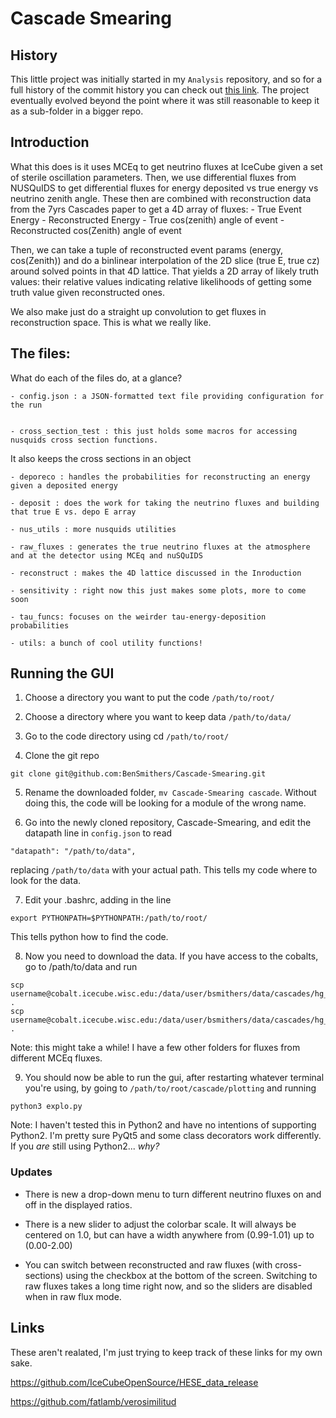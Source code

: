 # Cascade Smearing

## History

This little project was initially started in my `Analysis` repository, and so for a full history of the commit history you can check out [this link](https://github.com/BenSmithers/Analysis/tree/master/nusquids_stuff/convolve). 
The project eventually evolved beyond the point where it was still reasonable to keep it as a sub-folder in a bigger repo. 

## Introduction

What this does is it uses MCEq to get neutrino fluxes at IceCube given a set of sterile oscillation parameters. 
Then, we use differential fluxes from NUSQuIDS to get differential fluxes for energy deposited vs true energy vs neutrino zenith angle. 
These then are combined with reconstruction data from the 7yrs Cascades paper to get a 4D array of fluxes:
    - True Event Energy
    - Reconstructed Energy
    - True cos(zenith) angle of event
    - Reconstructed cos(Zenith) angle of event

Then, we can take a tuple of reconstructed event params (energy, cos(Zenith)) and do a binlinear interpolation of the 2D slice (true E, true cz) around solved points in that 4D lattice. That yields a 2D array of likely truth values: their relative values indicating relative likelihoods of getting some truth value given reconstructed ones.

We also make just do a straight up convolution to get fluxes in reconstruction space. This is what we really like.  

## The files:

What do each of the files do, at a glance?

    - config.json : a JSON-formatted text file providing configuration for the run  


    - cross_section_test : this just holds some macros for accessing nusquids cross section functions.
It also keeps the cross sections in an object

    - deporeco : handles the probabilities for reconstructing an energy given a deposited energy 

    - deposit : does the work for taking the neutrino fluxes and building that true E vs. depo E array 

    - nus_utils : more nusquids utilities

    - raw_fluxes : generates the true neutrino fluxes at the atmosphere and at the detector using MCEq and nuSQuIDS  

    - reconstruct : makes the 4D lattice discussed in the Inroduction

    - sensitivity : right now this just makes some plots, more to come soon 

    - tau_funcs: focuses on the weirder tau-energy-deposition probabilities 

    - utils: a bunch of cool utility functions! 

## Running the GUI

1. Choose a directory you want to put the code `/path/to/root/`

2. Choose a directory where you want to keep data `/path/to/data/`

3. Go to the code directory using  cd `/path/to/root/`

4. Clone the git repo
```
git clone git@github.com:BenSmithers/Cascade-Smearing.git
```
5. Rename the downloaded folder, `mv Cascade-Smearing cascade`. Without doing this, the code will be looking for a module of the wrong name. 

6. Go into the newly cloned repository, Cascade-Smearing, and edit the datapath line in `config.json` to read
  ```
  "datapath": "/path/to/data",
  ```
replacing `/path/to/data` with your actual path. This tells my code where to look for the data.

7. Edit your .bashrc, adding in the line
```
export PYTHONPATH=$PYTHONPATH:/path/to/root/
```
This tells python how to find the code.

8. Now you need to download the data. If you have access to the cobalts, go to /path/to/data and run
```
scp username@cobalt.icecube.wisc.edu:/data/user/bsmithers/data/cascades/hg_sib/flux_data_* .
scp username@cobalt.icecube.wisc.edu:/data/user/bsmithers/data/cascades/hg_sib/downsized_* .
```
Note: this might take a while! I have a few other folders for fluxes from different MCEq fluxes. 

9. You should now be able to run the gui, after restarting whatever terminal you're using, by going to `/path/to/root/cascade/plotting` and running 
```
python3 explo.py
```

Note: I haven't tested this in Python2 and have no intentions of supporting Python2. 
I'm pretty sure PyQt5 and some class decorators work differently. 
If you *are*  still using Python2... *why?*

### Updates

 - There is new a drop-down menu to turn different neutrino fluxes on and off in the displayed ratios. 
 
 - There is a new slider to adjust the colorbar scale. It will always be centered on 1.0, but can have a width anywhere from (0.99-1.01) up to (0.00-2.00)
 
 - You can switch between reconstructed and raw fluxes (with cross-sections) using the checkbox at the bottom of the screen. Switching to raw fluxes takes a long time right now, and so the sliders are disabled when in raw flux mode. 

## Links

These aren't realated, I'm just trying to keep track of these links for my own sake. 

https://github.com/IceCubeOpenSource/HESE_data_release

https://github.com/fatlamb/verosimilitud


